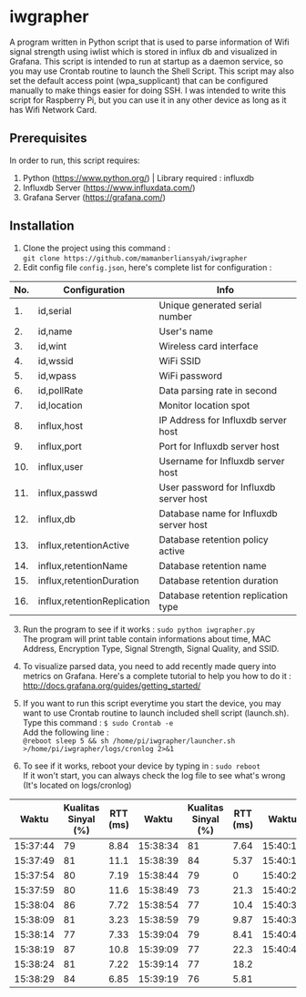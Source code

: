 # iwgrapher
A program written in Python script that is used to parse information of Wifi signal strength using iwlist which is stored in influx db and visualized in Grafana. This script is intended to run at startup as a daemon service, so you may use Crontab routine to launch the Shell Script. This script may also set the default access point (wpa_supplicant) that can be configured manually to make things easier for doing SSH. I was intended to write this script for Raspberry Pi, but you can use it in any other device as long as it has Wifi Network Card.

## Prerequisites
In order to run, this script requires:
1. Python (https://www.python.org/) | Library required : influxdb
2. Influxdb Server (https://www.influxdata.com/)
3. Grafana Server (https://grafana.com/)

## Installation
1. Clone the project using this command : <br />`git clone https://github.com/mamanberliansyah/iwgrapher` <br />
2. Edit config file `config.json`, here's complete list for configuration :

| No. | Configuration | Info |
| --- | ------------- | ----------- |
| 1.  | id,serial | Unique generated serial number |
| 2.  | id,name | User's name |
| 3.  | id,wint | Wireless card interface |
| 4.  | id,wssid | WiFi SSID |
| 5.  | id,wpass | WiFi password |
| 6.  | id,pollRate | Data parsing rate in second |
| 7.  | id,location | Monitor location spot |
| 8.  | influx,host | IP Address for Influxdb server host |
| 9.  | influx,port | Port for Influxdb server host |
| 10.  | influx,user | Username for Influxdb server host |
| 11. | influx,passwd | User password for Influxdb server host |
| 12. | influx,db | Database name for Influxdb server host |
| 13. | influx,retentionActive | Database retention policy active |
| 14. | influx,retentionName | Database retention name |
| 15. | influx,retentionDuration | Database retention duration |
| 16. | influx,retentionReplication | Database retention replication type |

3. Run the program to see if it works : `sudo python iwgrapher.py` <br />
The program will print table contain informations about time, MAC Address, Encryption Type, Signal Strength, Signal Quality, and SSID. <br />

4. To visualize parsed data, you need to add recently made query into metrics on Grafana. Here's a complete tutorial to help you how to do it : http://docs.grafana.org/guides/getting_started/ 

5. If you want to run this script everytime you start the device, you may want to use Crontab routine to launch included shell script (launch.sh). Type this command : `$ sudo Crontab -e` <br /> Add the following line : <br /> `@reboot sleep 5 && sh /home/pi/iwgrapher/launcher.sh >/home/pi/iwgrapher/logs/cronlog 2>&1` <br /> 

6. To see if it works, reboot your device by typing in : `sudo reboot` <br /> If it won't start, you can always check the log file to see what's wrong (It's located on logs/cronlog)



| Waktu | Kualitas Sinyal (%) | RTT (ms) | Waktu | Kualitas Sinyal (%) | RTT (ms) | Waktu | Kualitas Sinyal (%) | RTT (ms) |
|----------|---------------------|----------|----------|---------------------|----------|----------|---------------------|----------|
| 15:37:44 | 79 | 8.84 | 15:38:34 | 81 | 7.64 | 15:40:14 | 76 | 3.64 |
| 15:37:49 | 81 | 11.1 | 15:38:39 | 84 | 5.37 | 15:40:19 | 84 | 67.8 |
| 15:37:54 | 80 | 7.19 | 15:38:44 | 79 | 0 | 15:40:24 | 84 | 115 |
| 15:37:59 | 80 | 11.6 | 15:38:49 | 73 | 21.3 | 15:40:29 | 74 | 15.9 |
| 15:38:04 | 86 | 7.72 | 15:38:54 | 77 | 10.4 | 15:40:34 | 80 | 13.2 |
| 15:38:09 | 81 | 3.23 | 15:38:59 | 79 | 9.87 | 15:40:39 | 84 | 14.3 |
| 15:38:14 | 77 | 7.33 | 15:39:04 | 79 | 8.41 | 15:40:44 | 81 | 3.82 |
| 15:38:19 | 87 | 10.8 | 15:39:09 | 77 | 22.3 | 15:40:49 | 84 | 3.54 |
| 15:38:24 | 81 | 7.22 | 15:39:14 | 77 | 18.2 |  |  |  |
| 15:38:29 | 84 | 6.85 | 15:39:19 | 76 | 5.81 |  |  |  |
